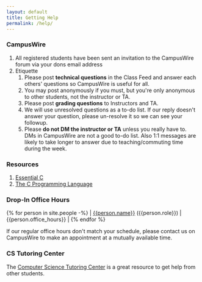 ```yaml
---
layout: default
title: Getting Help
permalink: /help/
---
```


### CampusWire

1. All registered students have been sent an invitation to the CampusWire forum via your dons email address
1. Etiquette
    1. Please post **technical questions** in the Class Feed and answer each others' questions so CampusWire is useful for all.
    1. You may post anonymously if you must, but you're only anonymous to other students, not the instructor or TA.
    1. Please post **grading questions** to Instructors and TA.
    1. We will use unresolved questions as a to-do list. If our reply doesn't answer your question, please un-resolve it so we can see your followup.
    1. Please **do not DM the instructor or TA** unless you really have to. DMs in CampusWire are not a good to-do list. Also 1:1 messages are likely to take longer to answer due to teaching/commuting time during the week.

### Resources

1. [Essential C](http://cslibrary.stanford.edu/101/)
1. [The C Programming Language](https://www.amazon.com/Programming-Language-2nd-Brian-Kernighan/dp/0131103628)

### Drop-In Office Hours

{% for person in site.people -%}
| [{{person.name}}](mailto:{{person.email}}) ({{person.role}}) | {{person.office_hours}} |
{% endfor %}

If our regular office hours don't match your schedule, please contact us on CampusWire to make an appointment at a mutually available time.

### CS Tutoring Center

The [Computer Science Tutoring Center](https://tutoringcenter.cs.usfca.edu/) is a great resource to get help from other students.
